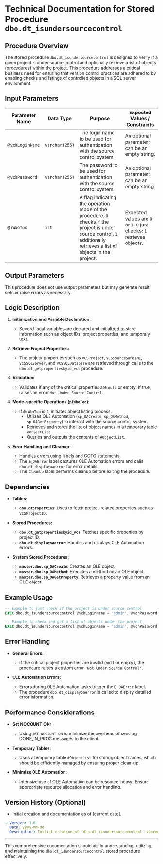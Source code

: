 # Technical Documentation for Stored Procedure `dbo.dt_isundersourcecontrol`

## Procedure Overview

The stored procedure `dbo.dt_isundersourcecontrol` is designed to verify if a given project is under source control and optionally retrieve a list of objects (procedures) within the project. This procedure addresses a critical business need for ensuring that version control practices are adhered to by enabling checks and listings of controlled objects in a SQL server environment.

## Input Parameters

| Parameter Name  | Data Type   | Purpose                                                                                                                                     | Expected Values / Constraints                                            |
|-----------------|-------------|---------------------------------------------------------------------------------------------------------------------------------------------|--------------------------------------------------------------------------|
| `@vchLoginName` | `varchar(255)` | The login name to be used for authentication with the source control system.                                                                 | An optional parameter; can be an empty string.                           |
| `@vchPassword`  | `varchar(255)` | The password to be used for authentication with the source control system.                                                                | An optional parameter; can be an empty string.                           |
| `@iWhoToo`      | `int`       | A flag indicating the operation mode of the procedure. `0` checks if the project is under source control. `1` additionally retrieves a list of objects in the project. | Expected values are `0` or `1`. `0` just checks; `1` retrieves objects.  |

## Output Parameters

This procedure does not use output parameters but may generate result sets or raise errors as necessary.

## Logic Description

1. **Initialization and Variable Declaration:**
   - Several local variables are declared and initialized to store information such as object IDs, project properties, and temporary text.
   
2. **Retrieve Project Properties:**
   - The project properties such as `VCSProject`, `VCSSourceSafeINI`, `VCSSQLServer`, and `VCSSQLDatabase` are retrieved through calls to the `dbo.dt_getpropertiesbyid_vcs` procedure.
   
3. **Validation:**
   - Validates if any of the critical properties are `null` or empty. If true, raises an error `Not Under Source Control`.
   
4. **Mode-specific Operations (`@iWhoToo`):**
   - If `@iWhoToo` is `1`, initiates object listing process:
     - Utilizes OLE Automation (`sp_OACreate`, `sp_OAMethod`, `sp_OAGetProperty`) to interact with the source control system.
     - Retrieves and stores the list of object names in a temporary table `#ObjectList`.
     - Queries and outputs the contents of `#ObjectList`.
   
5. **Error Handling and Cleanup:**
   - Handles errors using labels and GOTO statements.
   - The `E_OAError` label captures OLE Automation errors and calls `dbo.dt_displayoaerror` for error details.
   - The `CleanUp` label performs cleanup before exiting the procedure.

## Dependencies

- **Tables:**
  - **`dbo.dtproperties`**: Used to fetch project-related properties such as `VCSProjectID`.
  
- **Stored Procedures:**
  - **`dbo.dt_getpropertiesbyid_vcs`**: Fetches specific properties by project ID.
  - **`dbo.dt_displayoaerror`**: Handles and displays OLE Automation errors.
  
- **System Stored Procedures:**
  - **`master.dbo.sp_OACreate`**: Creates an OLE object.
  - **`master.dbo.sp_OAMethod`**: Executes a method on an OLE object.
  - **`master.dbo.sp_OAGetProperty`**: Retrieves a property value from an OLE object.

## Example Usage

```sql
-- Example to just check if the project is under source control
EXEC dbo.dt_isundersourcecontrol @vchLoginName = 'admin', @vchPassword = 'password', @iWhoToo = 0;

-- Example to check and get a list of objects under the project
EXEC dbo.dt_isundersourcecontrol @vchLoginName = 'admin', @vchPassword = 'password', @iWhoToo = 1;
```

## Error Handling

- **General Errors:**
  - If the critical project properties are invalid (`null` or empty), the procedure raises a custom error `'Not Under Source Control'`.
  
- **OLE Automation Errors:**
  - Errors during OLE Automation tasks trigger the `E_OAError` label.
  - The procedure `dbo.dt_displayoaerror` is called to display detailed error information.

## Performance Considerations

- **Set NOCOUNT ON:**
  - Using `SET NOCOUNT ON` to minimize the overhead of sending DONE_IN_PROC messages to the client.
  
- **Temporary Tables:**
  - Uses a temporary table `#ObjectList` for storing object names, which should be efficiently managed by ensuring proper clean-up.
  
- **Minimize OLE Automation:**
  - Intensive use of OLE Automation can be resource-heavy. Ensure appropriate resource allocation and error handling.

## Version History (Optional)
- Initial creation and documentation as of [current date].

```yaml
- Version: 1.0
  Date: yyyy-mm-dd
  Description: Initial creation of `dbo.dt_isundersourcecontrol` stored procedure.
```

---

This comprehensive documentation should aid in understanding, utilizing, and maintaining the `dbo.dt_isundersourcecontrol` stored procedure effectively.